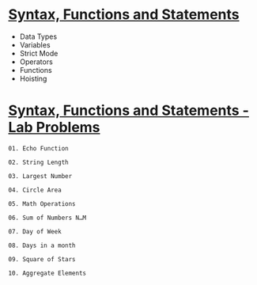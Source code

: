 # [Syntax, Functions and Statements](https://softuni.bg/trainings/4227/js-advanced-september-2023#lesson-59468)
- Data Types
- Variables
- Strict Mode
- Operators
- Functions
- Hoisting

# [Syntax, Functions and Statements - Lab Problems](https://judge.softuni.org/Contests/2749/Syntax-Functions-and-Statements-Lab)

    01. Echo Function

    02. String Length

    03. Largest Number

    04. Circle Area

    05. Math Operations

    06. Sum of Numbers N…M

    07. Day of Week

    08. Days in a month

    09. Square of Stars

    10. Aggregate Elements
